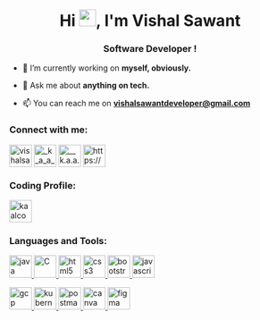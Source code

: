 <h1 align="center">Hi <img src="https://camo.githubusercontent.com/e8e7b06ecf583bc040eb60e44eb5b8e0ecc5421320a92929ce21522dbc34c891/68747470733a2f2f6d656469612e67697068792e636f6d2f6d656469612f6876524a434c467a6361737252346961377a2f67697068792e676966" width="30px">, I'm Vishal Sawant</h1>
<h3 align="center">Software Developer !</h3>

<!-- <p align="left"> <img src="https://komarev.com/ghpvc/?username=Vishalsawant2910&label=Profile%20views&color=1c8b0e&style=flat" alt="Vishalsawant2910" /> </p> -->

- 🔭 I’m currently working on **myself, obviously.**

 

 

- 💬 Ask me about **anything on tech.**

- 📫 You can reach me on **vishalsawantdeveloper@gmail.com**

<h3 align="left">Connect with me:</h3>
<p align="left">  

<a href="https://www.linkedin.com/in/vishalsawant29/" target="blank"><img align="center" src="https://www.vectorlogo.zone/logos/linkedin/linkedin-tile.svg" alt="vishalsawant29" height="40" width="40" /></a>
<a href="https://twitter.com" target="blank"><img align="center" src="https://www.vectorlogo.zone/logos/twitter/twitter-official.svg" alt="_k_a_a_l" height="40" width="40" /></a>
<a href="https://instagram.com" target="blank"><img align="center" src="https://www.vectorlogo.zone/logos/instagram/instagram-icon.svg" alt="__k.a.a.l.__" height="40" width="40" /></a>
<a href="https://fb.com/https://www.facebook.com" target="blank"><img align="center" src="https://www.vectorlogo.zone/logos/facebook/facebook-official.svg" alt="https://www.facebook.com/people/kaushik-lakhani/100008225834590/" height="40" width="40" /></a>

<h3 align="left">Coding Profile:</h3>

  <a href="https://www.hackerrank.com/profile/vishalsawant2910" target="_blank" rel="noreferrer"> <img src="https://cdn.iconscout.com/icon/free/png-512/hackerrank-3521478-2944922.png?f=avif&w=256" alt="kaalcoder" width="40" height="40"/> </a>  

</p>


<h3 align="left">Languages and Tools:</h3>
<p align="left">  <a href="https://www.java.com" target="_blank" rel="noreferrer"> <img src="https://www.vectorlogo.zone/logos/java/java-icon.svg" alt="java" width="40" height="40"/> </a> <a href="https://www.cprogramming.com/" target="_blank" rel="noreferrer"> <img src="https://cdn.iconscout.com/icon/free/png-512/c-58-1175247.png" alt="C" width="40" height="40"/> </a>  <a href="https://www.w3.org/html/" target="_blank" rel="noreferrer"> <img src="https://www.vectorlogo.zone/logos/w3_html5/w3_html5-icon.svg" alt="html5" width="40" height="40"/> </a> <a href="https://www.w3schools.com/css/" target="_blank" rel="noreferrer"> <img src="https://www.vectorlogo.zone/logos/w3_css/w3_css-icon.svg" alt="css3" width="40" height="40"/> </a> <a href="https://getbootstrap.com" target="_blank" rel="noreferrer"> <img src="https://www.vectorlogo.zone/logos/getbootstrap/getbootstrap-icon.svg" alt="bootstrap" width="40" height="40"/> </a>  <a href="https://devdocs.io/javascript/" target="_blank" rel="noreferrer"> <img src="https://www.vectorlogo.zone/logos/javascript/javascript-vertical.svg" alt="javascript" width="40" height="40"/> </a>

 <a href="https://cloud.google.com" target="_blank" rel="noreferrer"> <img src="https://www.vectorlogo.zone/logos/google_cloud/google_cloud-icon.svg" alt="gcp" width="40" height="40"/> </a> <a href="https://kubernetes.io" target="_blank" rel="noreferrer"> <img src="https://www.vectorlogo.zone/logos/kubernetes/kubernetes-icon.svg" alt="kubernetes" width="40" height="40"/> </a> <a href="https://postman.com" target="_blank" rel="noreferrer"> <img src="https://www.vectorlogo.zone/logos/getpostman/getpostman-icon.svg" alt="postman" width="40" height="40"/>  <a href="https://www.canva.com/" target="_blank" rel="noreferrer"> <img src="https://www.vectorlogo.zone/logos/canva/canva-icon.svg" alt="canva" width="40" height="40"/> </a> <a href="https://figma.com/" target="_blank" rel="noreferrer"> <img src="https://www.vectorlogo.zone/logos/figma/figma-icon.svg" alt="figma" width="40" height="40"/> </a></a> 

 </p>
<!-- 
<h3 align="left">My GitHub stats:</h3>

<!-- <p align="center"><img src="https://github-readme-stats.vercel.app/api?username=Vishalsawant2910&theme=highcontrast&show_icons=true" alt="Vishalsawant2910" /> -->

<!-- <p align="center"><img src="https://github-readme-streak-stats.herokuapp.com/?user=Vishalsawant2910&theme=highcontrast&hide_border=false" alt ="Vishalsawant2910" /> -->
    
